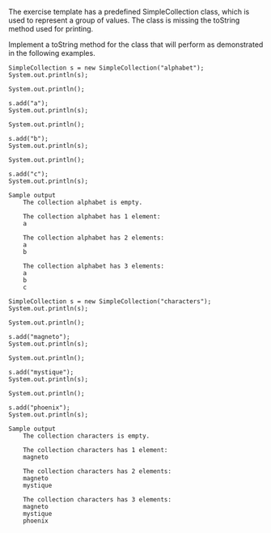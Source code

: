 The exercise template has a predefined SimpleCollection class, which is used to represent a group of values. The class is missing the toString method used for printing.

Implement a toString method for the class that will perform as demonstrated in the following examples.

    SimpleCollection s = new SimpleCollection("alphabet");
    System.out.println(s);

    System.out.println();

    s.add("a");
    System.out.println(s);

    System.out.println();

    s.add("b");
    System.out.println(s);

    System.out.println();

    s.add("c");
    System.out.println(s);

    Sample output
        The collection alphabet is empty.

        The collection alphabet has 1 element:
        a

        The collection alphabet has 2 elements:
        a
        b

        The collection alphabet has 3 elements:
        a
        b
        c

    SimpleCollection s = new SimpleCollection("characters");
    System.out.println(s);

    System.out.println();

    s.add("magneto");
    System.out.println(s);

    System.out.println();

    s.add("mystique");
    System.out.println(s);

    System.out.println();

    s.add("phoenix");
    System.out.println(s);

    Sample output
        The collection characters is empty.

        The collection characters has 1 element:
        magneto

        The collection characters has 2 elements:
        magneto
        mystique

        The collection characters has 3 elements:
        magneto
        mystique
        phoenix